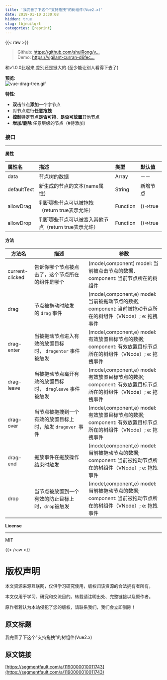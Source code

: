 ```yaml
---
title: '我完善了下这个"支持拖拽"的树组件(Vue2.x)' 
date: 2019-01-10 2:30:08
hidden: true
slug: lbjnuilqrt
categories: [reprint]
---
```


{{< raw >}}

                    
<blockquote>Github: <a href="https://github.com/shuiRong/vue-drag-tree" rel="nofollow noreferrer" target="_blank">https://github.com/shuiRong/v...</a><br>Demo: <a href="https://vigilant-curran-d6fec6.netlify.com/#/" rel="nofollow noreferrer" target="_blank">https://vigilant-curran-d6fec...</a>
</blockquote>
<p>和v1.0.0比起来,差别还是挺大的.(至少能让别人看得下去了)</p>
<p><strong>预览:</strong><br><span class="img-wrap"><img data-src="/img/remote/1460000016040867" src="https://static.alili.tech/img/remote/1460000016040867" alt="vue-drag-tree.gif" title="vue-drag-tree.gif" style="cursor: pointer;"></span></p>
<p><strong>特性:</strong></p>
<ul>
<li>
<strong>双击</strong>节点<strong>添加</strong>一个字节点</li>
<li>对节点进行<strong>任意拖拽</strong>
</li>
<li>
<strong>控制</strong>特定节点<strong>是否可拖</strong>、<strong>是否可放置</strong>其他节点</li>
<li>
<strong>增加/删除</strong> 任意层级的节点（#待添加）</li>
</ul>
<h3 id="articleHeader0">接口</h3>
<hr>
<p><strong>属性</strong></p>
<table>
<thead><tr>
<th align="left">属性名</th>
<th align="left">描述</th>
<th align="left">类型</th>
<th align="left">默认值</th>
</tr></thead>
<tbody>
<tr>
<td align="left">data</td>
<td align="left">节点树的数据</td>
<td align="left">Array</td>
<td align="left">－－</td>
</tr>
<tr>
<td align="left">defaultText</td>
<td align="left">新生成的节点的文本(name属性)</td>
<td align="left">String</td>
<td align="left">新增节点</td>
</tr>
<tr>
<td align="left">allowDrag</td>
<td align="left">判断哪些节点可以被拖拽（return true表示允许）</td>
<td align="left">Function</td>
<td align="left">()=&gt;true</td>
</tr>
<tr>
<td align="left">allowDrop</td>
<td align="left">判断哪些节点可以被塞入其他节点（return true表示允许）</td>
<td align="left">Function</td>
<td align="left">()=&gt;true</td>
</tr>
</tbody>
</table>
<p><strong>方法</strong></p>
<table>
<thead><tr>
<th>方法名</th>
<th>描述</th>
<th>参数</th>
</tr></thead>
<tbody>
<tr>
<td>current-clicked</td>
<td>告诉你哪个节点被点击了，这个节点所在的组件是哪个</td>
<td>(model,component) model: 当前被点击节点的数据． component: 当前节点所在的树组件</td>
</tr>
<tr>
<td>drag</td>
<td>节点被拖动时触发的&nbsp;<code>drag</code>&nbsp;事件</td>
<td>(model,component,e) model: 当前被拖动节点的数据; component: 当前被拖动节点所在的树组件（VNode）; e: 拖拽事件</td>
</tr>
<tr>
<td>drag-enter</td>
<td>当被拖动节点进入有效的放置目标时，&nbsp;<code>dragenter</code>&nbsp;事件被触发</td>
<td>(model,component,e) model: 有效放置目标节点的数据; component: 有效放置目标节点所在的树组件（VNode）; e: 拖拽事件</td>
</tr>
<tr>
<td>drag-leave</td>
<td>当被拖动节点离开有效的放置目标时，&nbsp;<code>dragleave</code>&nbsp;事件被触发</td>
<td>(model,component,e) model: 有效放置目标节点的数据; component: 有效放置目标节点所在的树组件（VNode）; e: 拖拽事件</td>
</tr>
<tr>
<td>drag-over</td>
<td>当节点被拖拽到一个有效的放置目标上时，触发&nbsp;<code>dragover&nbsp;</code>事件</td>
<td>(model,component,e) model: 有效放置目标节点的数据; component: 有效放置目标节点所在的树组件（VNode）; e: 拖拽事件</td>
</tr>
<tr>
<td>drag-end</td>
<td>拖放事件在拖放操作结束时触发</td>
<td>(model,component,e) model: 当前被拖动节点的数据; component: 当前被拖动节点所在的树组件（VNode）; e: 拖拽事件</td>
</tr>
<tr>
<td>drop</td>
<td>当节点被放置到一个有效的防止目标上时，<code>drop</code>被触发</td>
<td>(model,component,e) model: 当前被拖动节点的数据; component: 当前被拖动节点所在的树组件（VNode）; e: 拖拽事件</td>
</tr>
</tbody>
</table>
<p><strong>License</strong></p>
<hr>
<p><a>MIT</a></p>

                
{{< /raw >}}

# 版权声明
本文资源来源互联网，仅供学习研究使用，版权归该资源的合法拥有者所有，

本文仅用于学习、研究和交流目的。转载请注明出处、完整链接以及原作者。

原作者若认为本站侵犯了您的版权，请联系我们，我们会立即删除！

## 原文标题
我完善了下这个"支持拖拽"的树组件(Vue2.x)

## 原文链接
[https://segmentfault.com/a/1190000010011743](https://segmentfault.com/a/1190000010011743)

